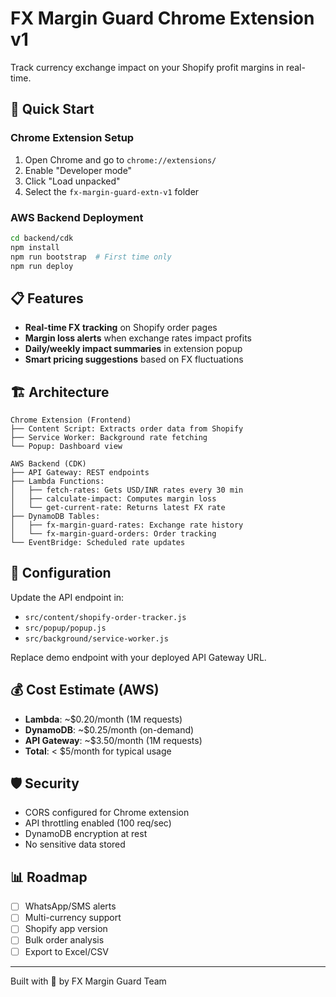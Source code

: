 # FX Margin Guard Chrome Extension v1

Track currency exchange impact on your Shopify profit margins in real-time.

## 🚀 Quick Start

### Chrome Extension Setup
1. Open Chrome and go to `chrome://extensions/`
2. Enable "Developer mode"
3. Click "Load unpacked"
4. Select the `fx-margin-guard-extn-v1` folder

### AWS Backend Deployment

```bash
cd backend/cdk
npm install
npm run bootstrap  # First time only
npm run deploy
```

## 📋 Features

- **Real-time FX tracking** on Shopify order pages
- **Margin loss alerts** when exchange rates impact profits
- **Daily/weekly impact summaries** in extension popup
- **Smart pricing suggestions** based on FX fluctuations

## 🏗️ Architecture

```
Chrome Extension (Frontend)
├── Content Script: Extracts order data from Shopify
├── Service Worker: Background rate fetching
└── Popup: Dashboard view

AWS Backend (CDK)
├── API Gateway: REST endpoints
├── Lambda Functions:
│   ├── fetch-rates: Gets USD/INR rates every 30 min
│   ├── calculate-impact: Computes margin loss
│   └── get-current-rate: Returns latest FX rate
├── DynamoDB Tables:
│   ├── fx-margin-guard-rates: Exchange rate history
│   └── fx-margin-guard-orders: Order tracking
└── EventBridge: Scheduled rate updates
```

## 🔧 Configuration

Update the API endpoint in:
- `src/content/shopify-order-tracker.js`
- `src/popup/popup.js`
- `src/background/service-worker.js`

Replace demo endpoint with your deployed API Gateway URL.

## 💰 Cost Estimate (AWS)

- **Lambda**: ~$0.20/month (1M requests)
- **DynamoDB**: ~$0.25/month (on-demand)
- **API Gateway**: ~$3.50/month (1M requests)
- **Total**: < $5/month for typical usage

## 🛡️ Security

- CORS configured for Chrome extension
- API throttling enabled (100 req/sec)
- DynamoDB encryption at rest
- No sensitive data stored

## 📊 Roadmap

- [ ] WhatsApp/SMS alerts
- [ ] Multi-currency support
- [ ] Shopify app version
- [ ] Bulk order analysis
- [ ] Export to Excel/CSV

---

Built with 💱 by FX Margin Guard Team